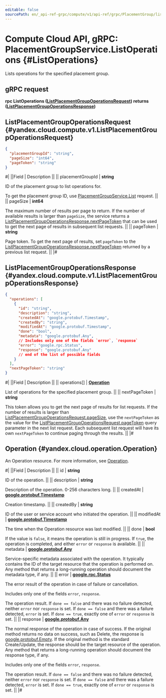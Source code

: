 ```yaml
---
editable: false
sourcePath: en/_api-ref-grpc/compute/v1/api-ref/grpc/PlacementGroup/listOperations.md
---
```


# Compute Cloud API, gRPC: PlacementGroupService.ListOperations {#ListOperations}

Lists operations for the specified placement group.

## gRPC request

**rpc ListOperations ([ListPlacementGroupOperationsRequest](#yandex.cloud.compute.v1.ListPlacementGroupOperationsRequest)) returns ([ListPlacementGroupOperationsResponse](#yandex.cloud.compute.v1.ListPlacementGroupOperationsResponse))**

## ListPlacementGroupOperationsRequest {#yandex.cloud.compute.v1.ListPlacementGroupOperationsRequest}

```json
{
  "placementGroupId": "string",
  "pageSize": "int64",
  "pageToken": "string"
}
```

#|
||Field | Description ||
|| placementGroupId | **string**

ID of the placement group to list operations for.

To get the placement group ID, use [PlacementGroupService.List](/docs/compute/api-ref/grpc/PlacementGroup/list#List) request. ||
|| pageSize | **int64**

The maximum number of results per page to return. If the number of available
results is larger than `pageSize`, the service returns a [ListPlacementGroupOperationsResponse.nextPageToken](#yandex.cloud.compute.v1.ListPlacementGroupOperationsResponse)
that can be used to get the next page of results in subsequent list requests. ||
|| pageToken | **string**

Page token. To get the next page of results, set `pageToken` to the
[ListPlacementGroupOperationsResponse.nextPageToken](#yandex.cloud.compute.v1.ListPlacementGroupOperationsResponse) returned by a previous list request. ||
|#

## ListPlacementGroupOperationsResponse {#yandex.cloud.compute.v1.ListPlacementGroupOperationsResponse}

```json
{
  "operations": [
    {
      "id": "string",
      "description": "string",
      "createdAt": "google.protobuf.Timestamp",
      "createdBy": "string",
      "modifiedAt": "google.protobuf.Timestamp",
      "done": "bool",
      "metadata": "google.protobuf.Any",
      // Includes only one of the fields `error`, `response`
      "error": "google.rpc.Status",
      "response": "google.protobuf.Any"
      // end of the list of possible fields
    }
  ],
  "nextPageToken": "string"
}
```

#|
||Field | Description ||
|| operations[] | **[Operation](#yandex.cloud.operation.Operation)**

List of operations for the specified placement group. ||
|| nextPageToken | **string**

This token allows you to get the next page of results for list requests. If the number of results
is larger than [ListPlacementGroupOperationsRequest.pageSize](#yandex.cloud.compute.v1.ListPlacementGroupOperationsRequest), use the `nextPageToken` as the value
for the [ListPlacementGroupOperationsRequest.pageToken](#yandex.cloud.compute.v1.ListPlacementGroupOperationsRequest) query parameter in the next list request.
Each subsequent list request will have its own `nextPageToken` to continue paging through the results. ||
|#

## Operation {#yandex.cloud.operation.Operation}

An Operation resource. For more information, see [Operation](/docs/api-design-guide/concepts/operation).

#|
||Field | Description ||
|| id | **string**

ID of the operation. ||
|| description | **string**

Description of the operation. 0-256 characters long. ||
|| createdAt | **[google.protobuf.Timestamp](https://developers.google.com/protocol-buffers/docs/reference/google.protobuf#timestamp)**

Creation timestamp. ||
|| createdBy | **string**

ID of the user or service account who initiated the operation. ||
|| modifiedAt | **[google.protobuf.Timestamp](https://developers.google.com/protocol-buffers/docs/reference/google.protobuf#timestamp)**

The time when the Operation resource was last modified. ||
|| done | **bool**

If the value is `false`, it means the operation is still in progress.
If `true`, the operation is completed, and either `error` or `response` is available. ||
|| metadata | **[google.protobuf.Any](https://developers.google.com/protocol-buffers/docs/proto3#any)**

Service-specific metadata associated with the operation.
It typically contains the ID of the target resource that the operation is performed on.
Any method that returns a long-running operation should document the metadata type, if any. ||
|| error | **[google.rpc.Status](https://cloud.google.com/tasks/docs/reference/rpc/google.rpc#status)**

The error result of the operation in case of failure or cancellation.

Includes only one of the fields `error`, `response`.

The operation result.
If `done == false` and there was no failure detected, neither `error` nor `response` is set.
If `done == false` and there was a failure detected, `error` is set.
If `done == true`, exactly one of `error` or `response` is set. ||
|| response | **[google.protobuf.Any](https://developers.google.com/protocol-buffers/docs/proto3#any)**

The normal response of the operation in case of success.
If the original method returns no data on success, such as Delete,
the response is [google.protobuf.Empty](https://developers.google.com/protocol-buffers/docs/reference/google.protobuf#google.protobuf.Empty).
If the original method is the standard Create/Update,
the response should be the target resource of the operation.
Any method that returns a long-running operation should document the response type, if any.

Includes only one of the fields `error`, `response`.

The operation result.
If `done == false` and there was no failure detected, neither `error` nor `response` is set.
If `done == false` and there was a failure detected, `error` is set.
If `done == true`, exactly one of `error` or `response` is set. ||
|#